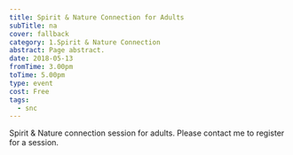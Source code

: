 ```yaml
---
title: Spirit & Nature Connection for Adults
subTitle: na
cover: fallback
category: 1.Spirit & Nature Connection
abstract: Page abstract.
date: 2018-05-13
fromTime: 3.00pm
toTime: 5.00pm
type: event
cost: Free
tags:
  - snc
---
```


Spirit & Nature connection session for adults. Please contact me to register for a session.

